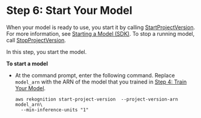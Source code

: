 # Step 6: Start Your Model<a name="gs-step-start-model-cli"></a>

When your model is ready to use, you start it by calling [StartProjectVersion](https://docs.aws.amazon.com/rekognition/latest/dg/API_StartProjectVersion)\. For more information, see [Starting a Model \(SDK\)](rm-start-model-sdk.md)\. To stop a running model, call [StopProjectVersion](https://docs.aws.amazon.com/rekognition/latest/dg/API_StopProjectVersion)\. 

In this step, you start the model\.

**To start a model**
+ At the command prompt, enter the following command\. Replace `model_arn` with the ARN of the model that you trained in [Step 4: Train Your Model](gs-step-train-model-cli.md)\.

  ```
  aws rekognition start-project-version  --project-version-arn model_arn\
    --min-inference-units "1"
  ```